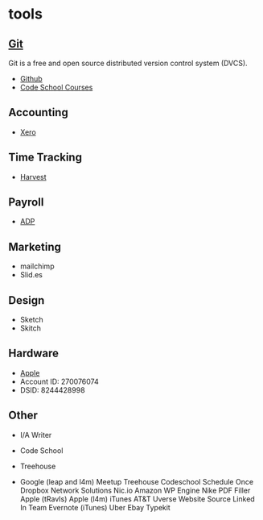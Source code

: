 # tools

## [Git](http://git-scm.com/)
Git is a free and open source distributed version control system (DVCS).

* [Github](https://github.com/)
* [Code School Courses](https://www.codeschool.com/paths/git)

## Accounting
* [Xero](https://go.xero.com/)

## Time Tracking
* [Harvest](https://leapformankind.harvestapp.com/)

## Payroll
* [ADP](https://runpayroll.adp.com/)

## Marketing
* mailchimp
* Slid.es

## Design
* Sketch
* Skitch

## Hardware
* [Apple](http://www.apple.com/)
* Account ID: 270076074
* DSID: 8244428998

## Other
* I/A Writer

* Code School
* Treehouse
* Google (leap and l4m)
Meetup
Treehouse
Codeschool
Schedule Once
Dropbox
Network Solutions
Nic.io
Amazon
WP Engine
Nike
PDF Filler
Apple (tRavIs)
Apple (l4m)
iTunes
AT&T
Uverse
Website Source
Linked In
Team
Evernote (iTunes)
Uber
Ebay
Typekit
